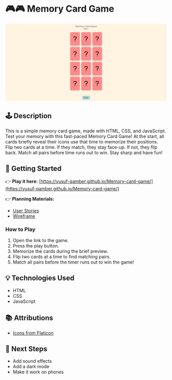 # 🎮🎮 Memory Card Game

![Game Screenshot](./assets/game-image.png)

## 🕹️ Description

This is a simple memory card game, made with HTML, CSS, and JavaScript.  
Test your memory with this fast-paced Memory Card Game!
At the start, all cards briefly reveal their icons use that time to memorize their positions.
Flip two cards at a time. If they match, they stay face-up. If not, they flip back.
Match all pairs before time runs out to win. Stay sharp and have fun!

## 🚀 Getting Started

👉 **Play it here:** [https://yusuf-qamber.github.io/Memory-card-game/](https://yusuf-qamber.github.io/Memory-card-game/)

👉 **Planning Materials:**

- [User Stories](/userStories.md)
- [Wireframe](/assets/memory-card-game.png)

### How to Play

1. Open the link to the game.
2. Press the play button.
3. Memorize the cards during the brief preview.
4. Flip two cards at a time to find matching pairs.
5. Match all pairs before the timer runs out to win the game!

## 💡 Technologies Used

- HTML
- CSS
- JavaScript

## 📚 Attributions

- [Icons from Flaticon](https://www.flaticon.com/)

## 🚧 Next Steps

- Add sound effects
- Add a dark mode
- Make it work on phones

